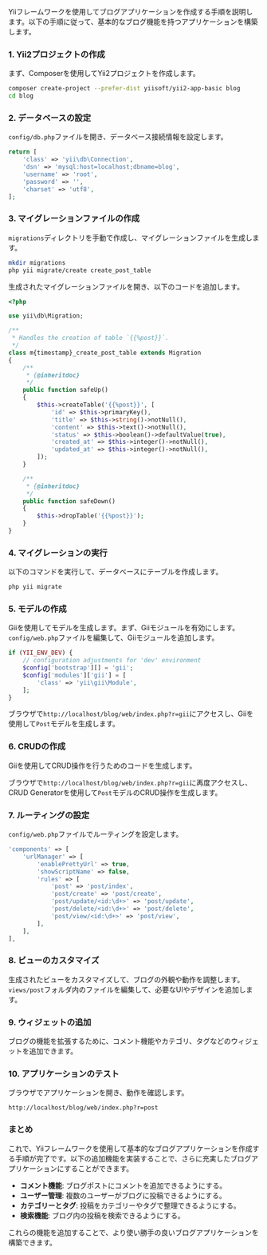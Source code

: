 Yiiフレームワークを使用してブログアプリケーションを作成する手順を説明します。以下の手順に従って、基本的なブログ機能を持つアプリケーションを構築します。

### 1. Yii2プロジェクトの作成

まず、Composerを使用してYii2プロジェクトを作成します。

```bash
composer create-project --prefer-dist yiisoft/yii2-app-basic blog
cd blog
```

### 2. データベースの設定

`config/db.php`ファイルを開き、データベース接続情報を設定します。

```php
return [
    'class' => 'yii\db\Connection',
    'dsn' => 'mysql:host=localhost;dbname=blog',
    'username' => 'root',
    'password' => '',
    'charset' => 'utf8',
];
```

### 3. マイグレーションファイルの作成

`migrations`ディレクトリを手動で作成し、マイグレーションファイルを生成します。

```bash
mkdir migrations
php yii migrate/create create_post_table
```

生成されたマイグレーションファイルを開き、以下のコードを追加します。

```php
<?php

use yii\db\Migration;

/**
 * Handles the creation of table `{{%post}}`.
 */
class m{timestamp}_create_post_table extends Migration
{
    /**
     * {@inheritdoc}
     */
    public function safeUp()
    {
        $this->createTable('{{%post}}', [
            'id' => $this->primaryKey(),
            'title' => $this->string()->notNull(),
            'content' => $this->text()->notNull(),
            'status' => $this->boolean()->defaultValue(true),
            'created_at' => $this->integer()->notNull(),
            'updated_at' => $this->integer()->notNull(),
        ]);
    }

    /**
     * {@inheritdoc}
     */
    public function safeDown()
    {
        $this->dropTable('{{%post}}');
    }
}
```

### 4. マイグレーションの実行

以下のコマンドを実行して、データベースにテーブルを作成します。

```bash
php yii migrate
```

### 5. モデルの作成

Giiを使用してモデルを生成します。まず、Giiモジュールを有効にします。`config/web.php`ファイルを編集して、Giiモジュールを追加します。

```php
if (YII_ENV_DEV) {
    // configuration adjustments for 'dev' environment
    $config['bootstrap'][] = 'gii';
    $config['modules']['gii'] = [
        'class' => 'yii\gii\Module',
    ];
}
```

ブラウザで`http://localhost/blog/web/index.php?r=gii`にアクセスし、Giiを使用して`Post`モデルを生成します。

### 6. CRUDの作成

Giiを使用してCRUD操作を行うためのコードを生成します。

ブラウザで`http://localhost/blog/web/index.php?r=gii`に再度アクセスし、CRUD Generatorを使用して`Post`モデルのCRUD操作を生成します。

### 7. ルーティングの設定

`config/web.php`ファイルでルーティングを設定します。

```php
'components' => [
    'urlManager' => [
        'enablePrettyUrl' => true,
        'showScriptName' => false,
        'rules' => [
            'post' => 'post/index',
            'post/create' => 'post/create',
            'post/update/<id:\d+>' => 'post/update',
            'post/delete/<id:\d+>' => 'post/delete',
            'post/view/<id:\d+>' => 'post/view',
        ],
    ],
],
```

### 8. ビューのカスタマイズ

生成されたビューをカスタマイズして、ブログの外観や動作を調整します。`views/post`フォルダ内のファイルを編集して、必要なUIやデザインを追加します。

### 9. ウィジェットの追加

ブログの機能を拡張するために、コメント機能やカテゴリ、タグなどのウィジェットを追加できます。

### 10. アプリケーションのテスト

ブラウザでアプリケーションを開き、動作を確認します。

```
http://localhost/blog/web/index.php?r=post
```

### まとめ

これで、Yiiフレームワークを使用して基本的なブログアプリケーションを作成する手順が完了です。以下の追加機能を実装することで、さらに充実したブログアプリケーションにすることができます。

- **コメント機能**: ブログポストにコメントを追加できるようにする。
- **ユーザー管理**: 複数のユーザーがブログに投稿できるようにする。
- **カテゴリーとタグ**: 投稿をカテゴリーやタグで整理できるようにする。
- **検索機能**: ブログ内の投稿を検索できるようにする。

これらの機能を追加することで、より使い勝手の良いブログアプリケーションを構築できます。
